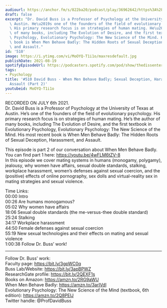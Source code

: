```yaml
---
audiourl: https://anchor.fm/s/822ba20/podcast/play/36962642/https%3A%2F%2Fd3ctxlq1ktw2nl.cloudfront.net%2Fstaging%2F2021-6-9%2Fa6b74948-fce1-5fd0-6b28-aa7840ac18c7.m4a
draft: false
excerpt: "Dr. David Buss is a Professor of Psychology at the University of Texas at\
  \ Austin. He\u2019s one of the founders of the field of evolutionary psychology.\
  \ His primary research focus is on strategies of human mating. He\u2019s the author\
  \ of many books, including The Evolution of Desire, and the first textbook in Evolutionary\
  \ Psychology, Evolutionary Psychology: The New Science of the Mind. His most recent\
  \ book is When Men Behave Badly: The Hidden Roots of Sexual Deception, Harassment,\
  \ and Assault."
id: '510'
image: https://i.ytimg.com/vi/MoOYQ-T1i1o/maxresdefault.jpg
publishDate: 2021-08-19
spotifyEpisodeUrl: https://podcasters.spotify.com/pod/show/thedissenter/episodes/510-David-Buss---When-Men-Behave-Badly-Sexual-Deception--Harassment--and-Assault-Part-2-e146gsi
tags:
- Psychology
title: '#510 David Buss - When Men Behave Badly; Sexual Deception, Harassment, and
  Assault (Part 2)'
youtubeid: MoOYQ-T1i1o
---
```

<div class="timelinks">

RECORDED ON JULY 6th 2021.  
Dr. David Buss is a Professor of Psychology at the University of Texas at Austin. He’s one of the founders of the field of evolutionary psychology. His primary research focus is on strategies of human mating. He’s the author of many books, including The Evolution of Desire, and the first textbook in Evolutionary Psychology, Evolutionary Psychology: The New Science of the Mind. His most recent book is When Men Behave Badly: The Hidden Roots of Sexual Deception, Harassment, and Assault.

This episode is part 2 of our conversation about When Men Behave Badly. You can find part 1 here: https://youtu.be/4wFLM6tZV-8  
In this episode we cover mating systems in humans (monogamy, polygamy), jealousy, why women have affairs, sexual double standards, stalking, workplace harassment, women’s defenses against sexual coercion, and the (positive) effects of online pornography, sex dolls and virtual-reality sex in mating strategies and sexual violence.

Time Links:  
<time>00:00</time> Intro  
<time>00:26</time> Are humans monogamous?  
<time>05:02</time> Why women have affairs  
<time>18:06</time> Sexual double standards (the me-versus-thee double standard)  
<time>25:24</time> Stalking  
<time>34:17</time> Workplace harassment  
<time>44:50</time> Female defenses against sexual coercion  
<time>55:19</time> New sexual technologies and their effects on mating and sexual violence  
<time>1:00:38</time> Follow Dr. Buss’ work!

---

Follow Dr. Buss’ work:  
Faculty page: https://bit.ly/3gpWC0q  
Buss Lab/Website: https://bit.ly/3apBPWZ  
ResearchGate profile: https://bit.ly/2QEXF1s  
Books on Amazon: https://amzn.to/2RG9aWU  
When Men Behave Badly: https://amzn.to/3arIVdl  
Evolutionary Psychology: The New Science of the Mind (textbook, 6th edition): https://amzn.to/2Q8PElJ  
Twitter handle: @ProfDavidBuss
</div>

